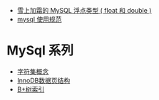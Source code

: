 - [雪上加霜的 MySQL 浮点类型 ( float 和 double )](http://cmsblogs.com/?p=5505)
- [mysql 使用规范](https://www.ymq.io/2019/07/25/yz/ms25/)

MySql 系列
====
- [字符集概念](https://juejin.im/book/5bffcbc9f265da614b11b731/section/5bffd9c651882520980229a0)
- [InnoDB数据页结构](https://juejin.im/book/5bffcbc9f265da614b11b731/section/5bffdb30518825773a2ed38c#heading-6)
- [B+树索引](https://juejin.im/book/5bffcbc9f265da614b11b731/section/5bffdb7c6fb9a049cd53ea84)
